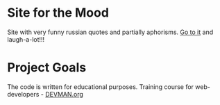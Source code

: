 # Site for the Mood

Site with very funny russian quotes and partially aphorisms. [Go to 
it](https://eremeevfd.github.io/20_mood/index.html) and laugh-a-lot!!!

# Project Goals

The code is written for educational purposes. Training course for web-developers - [DEVMAN.org](https://devman.org)
